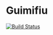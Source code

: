 # Guimifiu

[![Build Status](https://travis-ci.org/Guimifiu/guimifiu-app.svg?branch=master)](https://travis-ci.org/Guimifiu/guimifiu-app)
